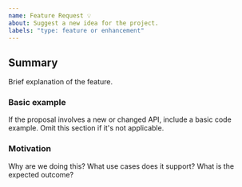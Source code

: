 ```yaml
---
name: Feature Request 💡
about: Suggest a new idea for the project.
labels: "type: feature or enhancement"
---
```


<!--
  Please fill out each section below, otherwise, your issue will be closed.

  Useful Links:
    - Documentation: https://design.innovaccer.com
    - Contributing: https://github.com/aregee/design-system/blob/master/CONTRIBUTING.md
    - How to File an Issue: https://github.com/aregee/design-system/blob/master/CONTRIBUTING.md#reporting-bugs


  Before opening a new issue, please search existing issues: https://github.com/aregee/design-system/issues

-->

## Summary

Brief explanation of the feature.

### Basic example

If the proposal involves a new or changed API, include a basic code example. Omit this section if it's not applicable.

### Motivation

Why are we doing this? What use cases does it support? What is the expected outcome?
